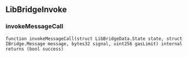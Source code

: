 ## LibBridgeInvoke

### invokeMessageCall

```solidity
function invokeMessageCall(struct LibBridgeData.State state, struct IBridge.Message message, bytes32 signal, uint256 gasLimit) internal returns (bool success)
```

